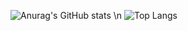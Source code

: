 ![Anurag's GitHub stats](https://github-readme-stats.vercel.app/api?username=somecapo&theme=swift&show_icons=true)
\n
![Top Langs](https://github-readme-stats.vercel.app/api/top-langs/?username=somecapo&layout=compact)

